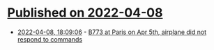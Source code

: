 # [Published on 2022-04-08](index.md)

* [2022-04-08, 18:09:06](https://news.ycombinator.com/item?id=30960544) - [B773 at Paris on Apr 5th, airplane did not respond to commands](https://avherald.com/h?article=4f700fec)

